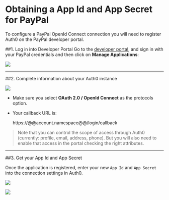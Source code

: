 # Obtaining a App Id and App Secret for PayPal

To configure a PayPal OpenId Connect connection you will need to register Auth0 on the PayPal developer portal.

##1. Log in into Developer Portal
Go to the [developer portal](https://developer.paypal.com/), and sign in with your PayPal credentials and then click on __Manage Applications__:

![](@@env.MEDIA_URL@@/articles/paypal-clientid/paypal-devportal-1.png)

---

##2. Complete information about your Auth0 instance

![](@@env.MEDIA_URL@@/articles/paypal-clientid/paypal-devportal-2.png)



* Make sure you select __OAuth 2.0 / OpenId Connect__ as the protocols option.
* Your callback URL is:

	https://@@account.namespace@@/login/callback

> Note that you can control the scope of access through Auth0 (currently: profile, email, address, phone). But you will also need to enable that access in the portal checking the right attributes.

---

##3. Get your App Id and App Secret

Once the application is registered, enter your new `App Id` and `App Secret` into the connection settings in Auth0.

![](@@env.MEDIA_URL@@/articles/paypal-clientid/paypal-devportal-3.png)

![](@@env.MEDIA_URL@@/articles/paypal-clientid/paypal-devportal-4.png)

